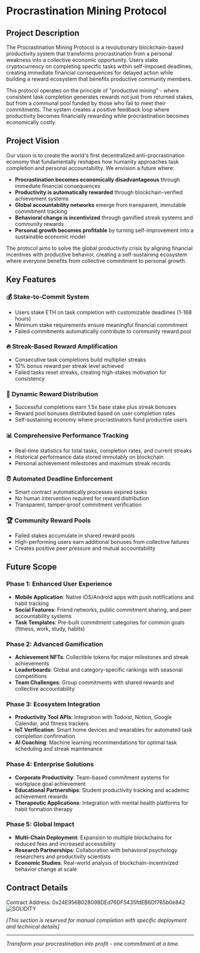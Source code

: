 # Procrastination Mining Protocol

## Project Description

The Procrastination Mining Protocol is a revolutionary blockchain-based productivity system that transforms procrastination from a personal weakness into a collective economic opportunity. Users stake cryptocurrency on completing specific tasks within self-imposed deadlines, creating immediate financial consequences for delayed action while building a reward ecosystem that benefits productive community members.

This protocol operates on the principle of "productive mining" - where consistent task completion generates rewards not just from returned stakes, but from a communal pool funded by those who fail to meet their commitments. The system creates a positive feedback loop where productivity becomes financially rewarding while procrastination becomes economically costly.

## Project Vision

Our vision is to create the world's first decentralized anti-procrastination economy that fundamentally reshapes how humanity approaches task completion and personal accountability. We envision a future where:

- **Procrastination becomes economically disadvantageous** through immediate financial consequences
- **Productivity is automatically rewarded** through blockchain-verified achievement systems  
- **Global accountability networks** emerge from transparent, immutable commitment tracking
- **Behavioral change is incentivized** through gamified streak systems and community rewards
- **Personal growth becomes profitable** by turning self-improvement into a sustainable economic model

The protocol aims to solve the global productivity crisis by aligning financial incentives with productive behavior, creating a self-sustaining ecosystem where everyone benefits from collective commitment to personal growth.

## Key Features

### 💰 **Stake-to-Commit System**
- Users stake ETH on task completion with customizable deadlines (1-168 hours)
- Minimum stake requirements ensure meaningful financial commitment
- Failed commitments automatically contribute to community reward pool

### 🔥 **Streak-Based Reward Amplification**  
- Consecutive task completions build multiplier streaks
- 10% bonus reward per streak level achieved
- Failed tasks reset streaks, creating high-stakes motivation for consistency

### 🎯 **Dynamic Reward Distribution**
- Successful completions earn 1.5x base stake plus streak bonuses
- Reward pool bonuses distributed based on user completion rates
- Self-sustaining economy where procrastinators fund productive users

### 📊 **Comprehensive Performance Tracking**
- Real-time statistics for total tasks, completion rates, and current streaks
- Historical performance data stored immutably on blockchain
- Personal achievement milestones and maximum streak records

### ⏰ **Automated Deadline Enforcement**
- Smart contract automatically processes expired tasks
- No human intervention required for reward distribution
- Transparent, tamper-proof commitment verification

### 🏆 **Community Reward Pools**
- Failed stakes accumulate in shared reward pools
- High-performing users earn additional bonuses from collective failures
- Creates positive peer pressure and mutual accountability

## Future Scope

### Phase 1: Enhanced User Experience
- **Mobile Application**: Native iOS/Android apps with push notifications and habit tracking
- **Social Features**: Friend networks, public commitment sharing, and peer accountability systems
- **Task Templates**: Pre-built commitment categories for common goals (fitness, work, study, habits)

### Phase 2: Advanced Gamification
- **Achievement NFTs**: Collectible tokens for major milestones and streak achievements
- **Leaderboards**: Global and category-specific rankings with seasonal competitions
- **Team Challenges**: Group commitments with shared rewards and collective accountability

### Phase 3: Ecosystem Integration
- **Productivity Tool APIs**: Integration with Todoist, Notion, Google Calendar, and fitness trackers
- **IoT Verification**: Smart home devices and wearables for automated task completion confirmation
- **AI Coaching**: Machine learning recommendations for optimal task scheduling and streak maintenance

### Phase 4: Enterprise Solutions
- **Corporate Productivity**: Team-based commitment systems for workplace goal achievement
- **Educational Partnerships**: Student productivity tracking and academic achievement rewards
- **Therapeutic Applications**: Integration with mental health platforms for habit formation therapy

### Phase 5: Global Impact
- **Multi-Chain Deployment**: Expansion to multiple blockchains for reduced fees and increased accessibility
- **Research Partnerships**: Collaboration with behavioral psychology researchers and productivity scientists
- **Economic Studies**: Real-world analysis of blockchain-incentivized behavior change at scale

## Contract Details
Contract Address: 0x24E956B028098DEd76DF5435fdEB6Df765b0e842
![SOLIDITY](https://github.com/user-attachments/assets/65e9687d-6c27-4ba5-9fcc-7b4b196037ba)



*[This section is reserved for manual completion with specific deployment and technical details]*

---

*Transform your procrastination into profit - one commitment at a time.*  






